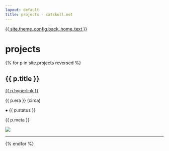```yaml
---
layout: default
title: projects - catskull.net
---
```

<a href="/">{{ site.theme_config.back_home_text }}</a>

# projects

{% for p in site.projects reversed %}
<section class="projects-section">
	<h2>{{ p.title }}</h2>
	<a href="{{ p.hyperlink }}">{{ p.hyperlink }}</a>
	<p class="era-tag">{{ p.era }} (circa)</p>
	<p class="status-tag {{ p.status }}">
    <svg height="0.5rem" width="0.5rem" {% if p.status == 'active' %}class="blinking"{% endif %}>
      <circle cx="0.25rem" cy="0.25rem" r="0.175rem" fill="{% if p.status == 'active' or p.status == 'completed'%}green{% elsif p.status == 'defunct' %}red{% else %}yellow{% endif %}" />
      Sorry, your browser does not support inline SVG.
    </svg>
    {{ p.status }}
	</p>
	<p>{{ p.meta }}</p>
	<div class="img-frame">
		<img src="{{ p.image }}">
	</div>
</section>
<hr>
{% endfor %}